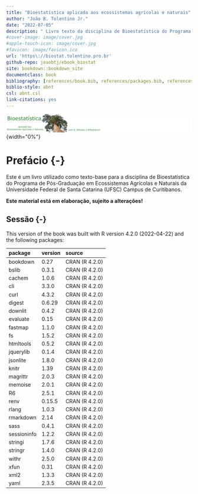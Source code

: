 ```yaml
--- 
title: "Bioestatística aplicada aos ecossistemas agrícolas e naturais"
author: "João B. Tolentino Jr."
date: "2022-07-05"
description: " Livro texto da disciplina de Bioestatística do Programa de Pós-graduação em Ecossistemas Agrícolas e Naturais."
#cover-image: image/cover.jpg
#apple-touch-icon: image/cover.jpg
#favicon: image/favicon.ico
url: 'https\://biostat.tolentino.pro.br'
github-repo: joaobtj/ebook_biostat
site: bookdown::bookdown_site
documentclass: book
bibliography: [references/book.bib, references/packages.bib, references/article.bib]
biblio-style: abnt
csl: abnt.csl
link-citations: yes
---
```


![](image/biostat.png){width="0%"}


# Prefácio {-}

Este é um livro utilizado como texto-base para a disciplina de Bioestatística do Programa de Pós-Graduação em Ecossistemas Agrícolas e Naturais da Universidade Federal de Santa Catarina (UFSC) Campus de Curitibanos. 

**Este material está em elaboração, sujeito a alterações!**

## Sessão {-}


This version of the book was built with R version 4.2.0 (2022-04-22) and the following packages:


|package     |version |source         |
|:-----------|:-------|:--------------|
|bookdown    |0.27    |CRAN (R 4.2.0) |
|bslib       |0.3.1   |CRAN (R 4.2.0) |
|cachem      |1.0.6   |CRAN (R 4.2.0) |
|cli         |3.3.0   |CRAN (R 4.2.0) |
|curl        |4.3.2   |CRAN (R 4.2.0) |
|digest      |0.6.29  |CRAN (R 4.2.0) |
|downlit     |0.4.2   |CRAN (R 4.2.0) |
|evaluate    |0.15    |CRAN (R 4.2.0) |
|fastmap     |1.1.0   |CRAN (R 4.2.0) |
|fs          |1.5.2   |CRAN (R 4.2.0) |
|htmltools   |0.5.2   |CRAN (R 4.2.0) |
|jquerylib   |0.1.4   |CRAN (R 4.2.0) |
|jsonlite    |1.8.0   |CRAN (R 4.2.0) |
|knitr       |1.39    |CRAN (R 4.2.0) |
|magrittr    |2.0.3   |CRAN (R 4.2.0) |
|memoise     |2.0.1   |CRAN (R 4.2.0) |
|R6          |2.5.1   |CRAN (R 4.2.0) |
|renv        |0.15.5  |CRAN (R 4.2.0) |
|rlang       |1.0.3   |CRAN (R 4.2.0) |
|rmarkdown   |2.14    |CRAN (R 4.2.0) |
|sass        |0.4.1   |CRAN (R 4.2.0) |
|sessioninfo |1.2.2   |CRAN (R 4.2.0) |
|stringi     |1.7.6   |CRAN (R 4.2.0) |
|stringr     |1.4.0   |CRAN (R 4.2.0) |
|withr       |2.5.0   |CRAN (R 4.2.0) |
|xfun        |0.31    |CRAN (R 4.2.0) |
|xml2        |1.3.3   |CRAN (R 4.2.0) |
|yaml        |2.3.5   |CRAN (R 4.2.0) |

 



